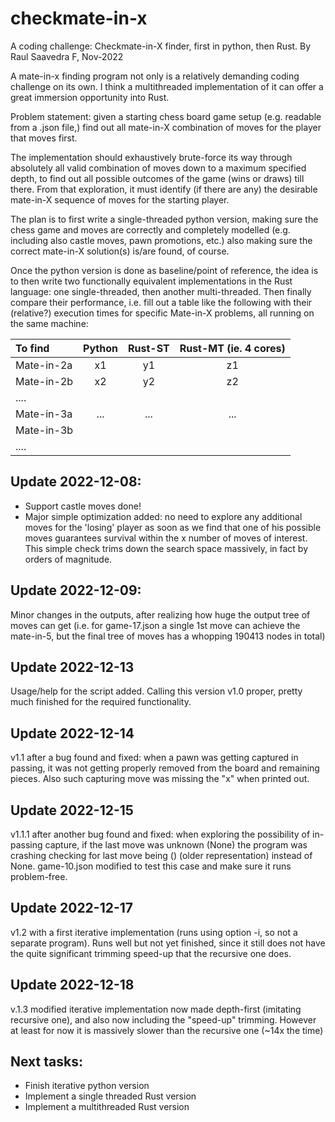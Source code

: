 # checkmate-in-x
A coding challenge: Checkmate-in-X finder, first in python, then Rust.
By Raul Saavedra F, Nov-2022

A mate-in-x finding program not only is a relatively demanding coding
challenge on its own. I think a multithreaded implementation of it can
offer a great immersion opportunity into Rust.

Problem statement: given a starting chess board game setup (e.g.
readable from a .json file,) find out all mate-in-X combination of
moves for the player that moves first.

The implementation should exhaustively brute-force its way through
absolutely all valid combination of moves down to a maximum specified depth,
to find out all possible outcomes of the game (wins or draws) till there.
From that exploration, it must identify (if there are any) the desirable
mate-in-X sequence of moves for the starting player.

The plan is to first write a single-threaded python version, making sure
the chess game and moves are correctly and completely modelled (e.g.
including also castle moves, pawn promotions, etc.) also making sure 
the correct mate-in-X solution(s) is/are found, of course.

Once the python version is done as baseline/point of reference,
the idea is to then write two functionally equivalent implementations
in the Rust language: one single-threaded, then another multi-threaded.
Then finally compare their performance, i.e. fill out a table like the
following with their (relative?) execution times for specific Mate-in-X
problems, all running on the same machine:


|  To find   | Python | Rust-ST | Rust-MT (ie. 4 cores) |
|:-----------|:------:|:-------:|:-------:|
| Mate-in-2a | x1     | y1      | z1      |
| Mate-in-2b | x2     | y2      | z2      |
| ....       |        |         |         |
| Mate-in-3a | ...    | ...     | ...     |
| Mate-in-3b |        |         |         |
| ....       |        |         |         |

## Update 2022-12-08:
* Support castle moves done!
* Major simple optimization added: no need to explore any additional moves
for the 'losing' player as soon as we find that one of his possible moves
guarantees survival within the x number of moves of interest.
This simple check trims down the search space massively, in fact by
orders of magnitude.

## Update 2022-12-09:
Minor changes in the outputs, after realizing how huge the output tree of
moves can get (i.e. for game-17.json a single 1st move can achieve the
mate-in-5, but the final tree of moves has a whopping 190413 nodes
in total)

## Update 2022-12-13
Usage/help for the script added.
Calling this version v1.0 proper, pretty much finished for the required 
functionality.

## Update 2022-12-14
v1.1 after a bug found and fixed: when a pawn was getting captured in passing,
it was not getting properly removed from the board and remaining pieces. 
Also such capturing move was missing the "x" when printed out.

## Update 2022-12-15
v1.1.1 after another bug found and fixed: when exploring the possibility 
of in-passing capture, if the last move was unknown (None) the program 
was crashing checking for last move being () (older representation)
instead of None. 
game-10.json modified to test this case and make sure it runs problem-free.

## Update 2022-12-17
v1.2 with a first iterative implementation (runs using option -i, so
not a separate program). Runs well but not yet finished, since it still
does not have the quite significant trimming speed-up that the recursive
one does.

## Update 2022-12-18
v.1.3 modified iterative implementation now made depth-first (imitating
recursive one), and also now including the "speed-up" trimming.
However at least for now it is massively slower than the recursive one
(~14x the time)

## Next tasks:
- Finish iterative python version
- Implement a single threaded Rust version
- Implement a multithreaded Rust version
